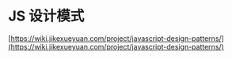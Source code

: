 # JS 设计模式

[https://wiki.jikexueyuan.com/project/javascript-design-patterns/](https://wiki.jikexueyuan.com/project/javascript-design-patterns/)

